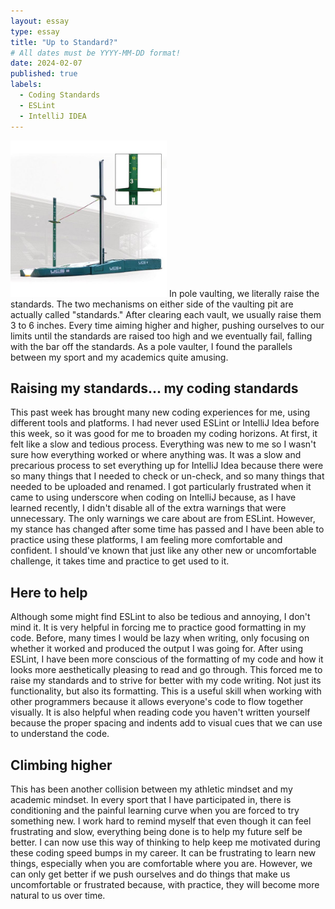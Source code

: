 ```yaml
---
layout: essay
type: essay
title: "Up to Standard?"
# All dates must be YYYY-MM-DD format!
date: 2024-02-07
published: true
labels:
  - Coding Standards
  - ESLint
  - IntelliJ IDEA
---
```


<img width="250px" 
     class="rounded float-start pe-4" 
     src="../img/pvstandards.png" >
In pole vaulting, we literally raise the standards. The two mechanisms on either side of the vaulting pit are actually called "standards." After clearing each vault, we usually raise them 3 to 6 inches. Every time aiming higher and higher, pushing ourselves to our limits until the standards are raised too high and we eventually fail, falling with the bar off the standards. As a pole vaulter, I found the parallels between my sport and my academics quite amusing.

## Raising my standards... my coding standards
This past week has brought many new coding experiences for me, using different tools and platforms. I had never used ESLint or IntelliJ Idea before this week, so it was good for me to broaden my coding horizons. At first, it felt like a slow and tedious process. Everything was new to me so I wasn't sure how everything worked or where anything was. It was a slow and precarious process to set everything up for IntelliJ Idea because there were so many things that I needed to check or un-check, and so many things that needed to be uploaded and renamed. I got particularly frustrated when it came to using underscore when coding on IntelliJ because, as I have learned recently, I didn't disable all of the extra warnings that were unnecessary. The only warnings we care about are from ESLint. However, my stance has changed after some time has passed and I have been able to practice using these platforms, I am feeling more comfortable and confident. I should've known that just like any other new or uncomfortable challenge, it takes time and practice to get used to it.

## Here to help
Although some might find ESLint to also be tedious and annoying, I don't mind it. It is very helpful in forcing me to practice good formatting in my code. Before, many times I would be lazy when writing, only focusing on whether it worked and produced the output I was going for. After using ESLint, I have been more conscious of the formatting of my code and how it looks more aesthetically pleasing to read and go through. This forced me to raise my standards and to strive for better with my code writing. Not just its functionality, but also its formatting. This is a useful skill when working with other programmers because it allows everyone's code to flow together visually. It is also helpful when reading code you haven't written yourself because the proper spacing and indents add to visual cues that we can use to understand the code.

## Climbing higher
This has been another collision between my athletic mindset and my academic mindset. In every sport that I have participated in, there is conditioning and the painful learning curve when you are forced to try something new. I work hard to remind myself that even though it can feel frustrating and slow, everything being done is to help my future self be better. I can now use this way of thinking to help keep me motivated during these coding speed bumps in my career. It can be frustrating to learn new things, especially when you are comfortable where you are. However, we can only get better if we push ourselves and do things that make us uncomfortable or frustrated because, with practice, they will become more natural to us over time.

